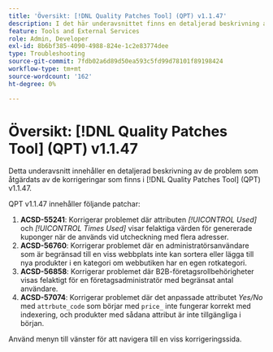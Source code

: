 ```yaml
---
title: 'Översikt: [!DNL Quality Patches Tool] (QPT) v1.1.47'
description: I det här underavsnittet finns en detaljerad beskrivning av de problem som åtgärdats av de korrigeringar som finns i  [!DNL Quality Patches Tool] (QPT) v1.1.47.
feature: Tools and External Services
role: Admin, Developer
exl-id: 8b6bf385-4090-4988-824e-1c2e83774dee
type: Troubleshooting
source-git-commit: 7fdb02a6d89d50ea593c5fd99d78101f89198424
workflow-type: tm+mt
source-wordcount: '162'
ht-degree: 0%

---
```


# Översikt: [!DNL Quality Patches Tool] (QPT) v1.1.47

Detta underavsnitt innehåller en detaljerad beskrivning av de problem som åtgärdats av de korrigeringar som finns i [!DNL Quality Patches Tool] (QPT) v1.1.47.

QPT v1.1.47 innehåller följande patchar:

1. **ACSD-55241**: Korrigerar problemet där attributen *[!UICONTROL Used]* och *[!UICONTROL Times Used]* visar felaktiga värden för genererade kuponger när de används vid utcheckning med flera adresser.
1. **ACSD-56760**: Korrigerar problemet där en administratörsanvändare som är begränsad till en viss webbplats inte kan sortera eller lägga till nya produkter i en kategori om webbutiken har en egen rotkategori.
1. **ACSD-56858**: Korrigerar problemet där B2B-företagsrollbehörigheter visas felaktigt för en företagsadministratör med begränsat antal användare.
1. **ACSD-57074**: Korrigerar problemet där det anpassade attributet *Yes/No* med `attrbute_code` som börjar med `price_` inte fungerar korrekt med indexering, och produkter med sådana attribut är inte tillgängliga i början.

Använd menyn till vänster för att navigera till en viss korrigeringssida.

